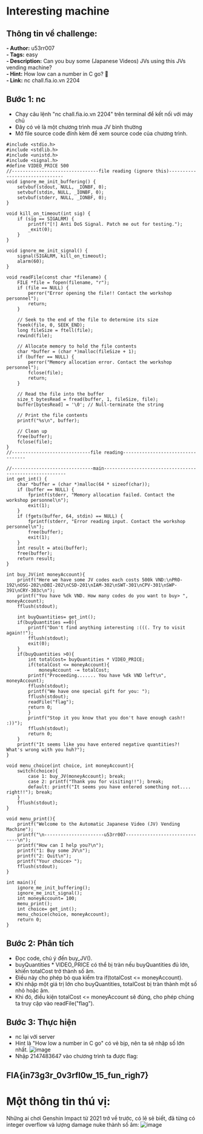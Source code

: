 # Interesting machine   

## Thông tin về challenge:  

**- Author:** u53rr007    
**- Tags:** easy   
**- Description:** Can you buy some (Japanese Videos) JVs using this JVs vending machine?  
**- Hint:** How low can a number in C go? 🧐   
**- Link:**  nc chall.fia.io.vn 2204  

## Bước 1: nc
- Chạy câu lệnh "nc chall.fia.io.vn 2204" trên terminal để kết nối với máy chủ
- Đây có vẻ là một chương trình mua JV bình thường
- Mở file source code đính kèm để xem source code của chương trình.
```
#include <stdio.h>
#include <stdlib.h>
#include <unistd.h>
#include <signal.h>
#define VIDEO_PRICE 500
//--------------------------------file reading (ignore this)-------------------------------
void ignore_me_init_buffering() {
    setvbuf(stdout, NULL, _IONBF, 0);
    setvbuf(stdin, NULL, _IONBF, 0);
    setvbuf(stderr, NULL, _IONBF, 0);
}

void kill_on_timeout(int sig) {
    if (sig == SIGALRM) {
        printf("[!] Anti DoS Signal. Patch me out for testing.");
        _exit(0);
    }
}

void ignore_me_init_signal() {
    signal(SIGALRM, kill_on_timeout);
    alarm(60);
}

void readFile(const char *filename) {
    FILE *file = fopen(filename, "r");
    if (file == NULL) {
        perror("Error opening the file!! Contact the workshop personnel");
        return;
    }

    // Seek to the end of the file to determine its size
    fseek(file, 0, SEEK_END);
    long fileSize = ftell(file);
    rewind(file);

    // Allocate memory to hold the file contents
    char *buffer = (char *)malloc(fileSize + 1);
    if (buffer == NULL) {
        perror("Memory allocation error. Contact the workshop personnel");
        fclose(file);
        return;
    }

    // Read the file into the buffer
    size_t bytesRead = fread(buffer, 1, fileSize, file);
    buffer[bytesRead] = '\0'; // Null-terminate the string

    // Print the file contents
    printf("%s\n", buffer);

    // Clean up
    free(buffer);
    fclose(file);
}
//-----------------------------file reading----------------------------------

//------------------------------main--------------------------------------------------------
int get_int() {
    char *buffer = (char *)malloc(64 * sizeof(char));
    if (buffer == NULL) {
        fprintf(stderr, "Memory allocation failed. Contact the workshop personnel\n");
        exit(1);
    }
    if (fgets(buffer, 64, stdin) == NULL) {
        fprintf(stderr, "Error reading input. Contact the workshop personnel\n");
        free(buffer);
        exit(1);
    }
    int result = atoi(buffer);
    free(buffer);
    return result;
}

int buy_JV(int moneyAccount){
	printf("Here we have some JV codes each costs 500k VND:\nPRO-192\nOSG-202\nDBI-202\nCSD-201\nIAM-302\nSWT-301\nCPV-301\nSWP-391\nCRY-303c\n");
	printf("You have %dk VND. How many codes do you want to buy> ", moneyAccount);
    fflush(stdout);

	int buyQuantities= get_int();
	if(buyQuantities ==0){
		printf("Don't find anything interesting :(((. Try to visit again!!");
        fflush(stdout);
		exit(0);
	}
	if(buyQuantities >0){
		int totalCost= buyQuantities * VIDEO_PRICE;
		if(totalCost <= moneyAccount){
			moneyAccount -= totalCost;
		printf("Proceeding....... You have %dk VND left\n", moneyAccount);
        fflush(stdout);
		printf("We have one special gift for you: ");
        fflush(stdout);
		readFile("flag");
		return 0;
		}
		printf("Stop it you know that you don't have enough cash!! :))");
        fflush(stdout);
		return 0;
	}
	printf("It seems like you have entered negative quantities?! What's wrong with you huh?");
}

void menu_choice(int choice, int moneyAccount){
	switch(choice){
		case 1: buy_JV(moneyAccount); break;
		case 2: printf("Thank you for visiting!!"); break;
		default: printf("It seems you have entered something not.... right!!"); break;
	}
    fflush(stdout);
}

void menu_print(){
	printf("Welcome to the Automatic Japanese Video (JV) Vending Machine");
	printf("\n----------------------u53rr007------------------------------\n");
	printf("How can I help you?\n");
	printf("1: Buy some JV\n");
	printf("2: Quit\n");
	printf("Your choice> ");
    fflush(stdout);
}

int main(){
    ignore_me_init_buffering();
	ignore_me_init_signal();
	int moneyAccount= 100;
	menu_print();
	int choice= get_int();
	menu_choice(choice, moneyAccount);
	return 0;
}
```

## Bước 2: Phân tích
- Đọc code, chú ý đến buy_JV().
- buyQuantities * VIDEO_PRICE có thể bị tràn nếu buyQuantities đủ lớn, khiến totalCost trở thành số âm.
- Điều này cho phép bỏ qua kiểm tra if(totalCost <= moneyAccount).
- Khi nhập một giá trị lớn cho buyQuantities, totalCost bị tràn thành một số nhỏ hoặc âm.
- Khi đó, điều kiện totalCost <= moneyAccount sẽ đúng, cho phép chúng ta truy cập vào readFile("flag").

## Bước 3: Thực hiện
- nc lại với server
- Hint là "How low a number in C go" có vẻ bịp, nên ta sẽ nhập số lớn nhất.
  ![image](https://github.com/user-attachments/assets/a22d1bc7-e656-4828-b8e6-548acaf18182)
- Nhập 2147483647 vào chương trình ta được flag:
## FIA{in73g3r_0v3rfl0w_15_fun_righ7}

# Một thông tin thú vị:
Những ai chơi Genshin Impact từ 2021 trở về trước, có lẽ sẽ biết, đã từng có integer overflow và lượng damage nuke thành số âm:
![image](https://github.com/user-attachments/assets/b51efece-faf0-4c47-b16b-d1274841d226)
